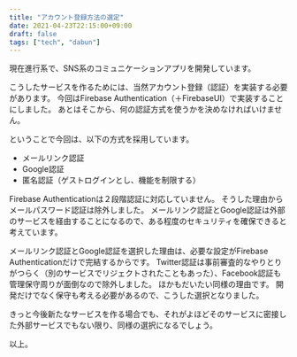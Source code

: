 ```yaml
---
title: "アカウント登録方法の選定"
date: 2021-04-23T22:15:00+09:00
draft: false
tags: ["tech", "dabun"]
---
```


現在進行系で、SNS系のコミュニケーションアプリを開発しています。

こうしたサービスを作るためには、当然アカウント登録（認証）を実装する必要があります。
今回はFirebase Authentication（＋FirebaseUI）で実装することにしました。
あとはそこから、何の認証方式を使うかを決めなければいけません。

ということで今回は、以下の方式を採用しています。

* メールリンク認証
* Google認証
* 匿名認証（ゲストログインとし、機能を制限する）

Firebase Authenticationは２段階認証に対応していません。
そうした理由からメールパスワード認証は除外しました。
メールリンク認証とGoogle認証は外部のサービスを経由することになるので、ある程度のセキュリティを確保できると考えています。

メールリンク認証とGoogle認証を選択した理由は、必要な設定がFirebase Authenticationだけで完結するからです。
Twitter認証は事前審査的なやりとりがつらく（別のサービスでリジェクトされたこともあった）、Facebook認証も管理保守周りが面倒なので除外しました。
ほかもだいたい同様の理由です。
開発だけでなく保守も考える必要があるので、こうした選択となりました。

きっと今後新たなサービスを作る場合でも、それがよほどそのサービスに密接した外部サービスでもない限り、同様の選択になるでしょう。

以上。